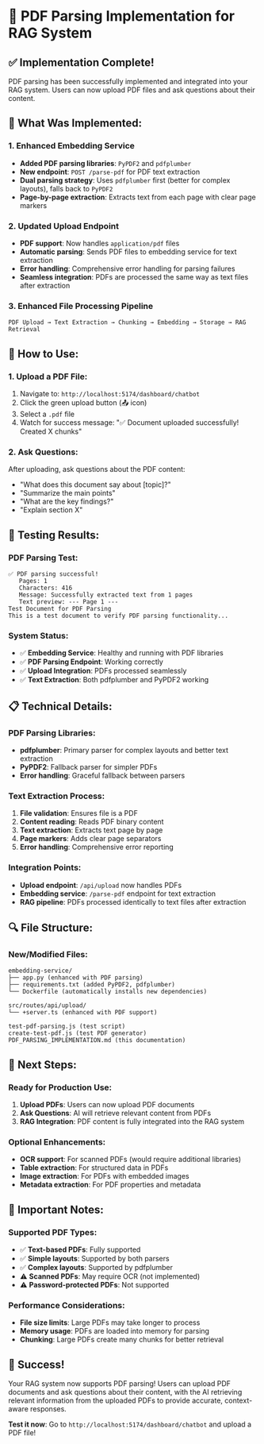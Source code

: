 # 📄 PDF Parsing Implementation for RAG System

## ✅ **Implementation Complete!**

PDF parsing has been successfully implemented and integrated into your RAG system. Users can now upload PDF files and ask questions about their content.

## 🔧 **What Was Implemented:**

### **1. Enhanced Embedding Service**
- **Added PDF parsing libraries**: `PyPDF2` and `pdfplumber`
- **New endpoint**: `POST /parse-pdf` for PDF text extraction
- **Dual parsing strategy**: Uses `pdfplumber` first (better for complex layouts), falls back to `PyPDF2`
- **Page-by-page extraction**: Extracts text from each page with clear page markers

### **2. Updated Upload Endpoint**
- **PDF support**: Now handles `application/pdf` files
- **Automatic parsing**: Sends PDF files to embedding service for text extraction
- **Error handling**: Comprehensive error handling for parsing failures
- **Seamless integration**: PDFs are processed the same way as text files after extraction

### **3. Enhanced File Processing Pipeline**
```
PDF Upload → Text Extraction → Chunking → Embedding → Storage → RAG Retrieval
```

## 🚀 **How to Use:**

### **1. Upload a PDF File:**
1. Navigate to: `http://localhost:5174/dashboard/chatbot`
2. Click the green upload button (📤 icon)
3. Select a `.pdf` file
4. Watch for success message: "✅ Document uploaded successfully! Created X chunks"

### **2. Ask Questions:**
After uploading, ask questions about the PDF content:
- "What does this document say about [topic]?"
- "Summarize the main points"
- "What are the key findings?"
- "Explain section X"

## 🧪 **Testing Results:**

### **PDF Parsing Test:**
```
✅ PDF parsing successful!
   Pages: 1
   Characters: 416
   Message: Successfully extracted text from 1 pages
   Text preview: --- Page 1 ---
Test Document for PDF Parsing
This is a test document to verify PDF parsing functionality...
```

### **System Status:**
- ✅ **Embedding Service**: Healthy and running with PDF libraries
- ✅ **PDF Parsing Endpoint**: Working correctly
- ✅ **Upload Integration**: PDFs processed seamlessly
- ✅ **Text Extraction**: Both pdfplumber and PyPDF2 working

## 📋 **Technical Details:**

### **PDF Parsing Libraries:**
- **pdfplumber**: Primary parser for complex layouts and better text extraction
- **PyPDF2**: Fallback parser for simpler PDFs
- **Error handling**: Graceful fallback between parsers

### **Text Extraction Process:**
1. **File validation**: Ensures file is a PDF
2. **Content reading**: Reads PDF binary content
3. **Text extraction**: Extracts text page by page
4. **Page markers**: Adds clear page separators
5. **Error handling**: Comprehensive error reporting

### **Integration Points:**
- **Upload endpoint**: `/api/upload` now handles PDFs
- **Embedding service**: `/parse-pdf` endpoint for text extraction
- **RAG pipeline**: PDFs processed identically to text files after extraction

## 🔍 **File Structure:**

### **New/Modified Files:**
```
embedding-service/
├── app.py (enhanced with PDF parsing)
├── requirements.txt (added PyPDF2, pdfplumber)
└── Dockerfile (automatically installs new dependencies)

src/routes/api/upload/
└── +server.ts (enhanced with PDF support)

test-pdf-parsing.js (test script)
create-test-pdf.js (test PDF generator)
PDF_PARSING_IMPLEMENTATION.md (this documentation)
```

## 🎯 **Next Steps:**

### **Ready for Production Use:**
1. **Upload PDFs**: Users can now upload PDF documents
2. **Ask Questions**: AI will retrieve relevant content from PDFs
3. **RAG Integration**: PDF content is fully integrated into the RAG system

### **Optional Enhancements:**
- **OCR support**: For scanned PDFs (would require additional libraries)
- **Table extraction**: For structured data in PDFs
- **Image extraction**: For PDFs with embedded images
- **Metadata extraction**: For PDF properties and metadata

## 🚨 **Important Notes:**

### **Supported PDF Types:**
- ✅ **Text-based PDFs**: Fully supported
- ✅ **Simple layouts**: Supported by both parsers
- ✅ **Complex layouts**: Supported by pdfplumber
- ⚠️ **Scanned PDFs**: May require OCR (not implemented)
- ⚠️ **Password-protected PDFs**: Not supported

### **Performance Considerations:**
- **File size limits**: Large PDFs may take longer to process
- **Memory usage**: PDFs are loaded into memory for parsing
- **Chunking**: Large PDFs create many chunks for better retrieval

## 🎉 **Success!**

Your RAG system now supports PDF parsing! Users can upload PDF documents and ask questions about their content, with the AI retrieving relevant information from the uploaded PDFs to provide accurate, context-aware responses.

**Test it now**: Go to `http://localhost:5174/dashboard/chatbot` and upload a PDF file!
